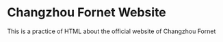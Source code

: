 # Changzhou Fornet Website
This is a practice of HTML about the official website of Changzhou Fornet

